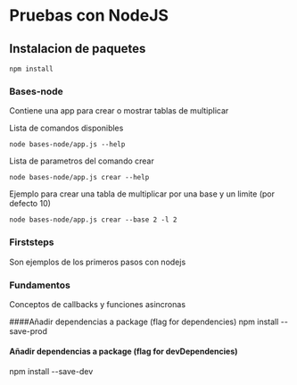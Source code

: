 # Pruebas con NodeJS

## Instalacion de paquetes
```
npm install
```
### Bases-node
Contiene una app para crear o mostrar tablas de multiplicar

Lista de comandos disponibles
```
node bases-node/app.js --help
```

Lista de parametros del comando crear
```
node bases-node/app.js crear --help
```

Ejemplo para crear una tabla de multiplicar por una base y un limite (por defecto 10)
```
node bases-node/app.js crear --base 2 -l 2
```

### Firststeps
Son ejemplos de los primeros pasos con nodejs

### Fundamentos
Conceptos de callbacks y funciones asincronas 

####Añadir dependencias a package (flag for dependencies)
npm install <package-name> --save-prod

#### Añadir dependencias a package (flag for devDependencies)
npm install <package-name> --save-dev 